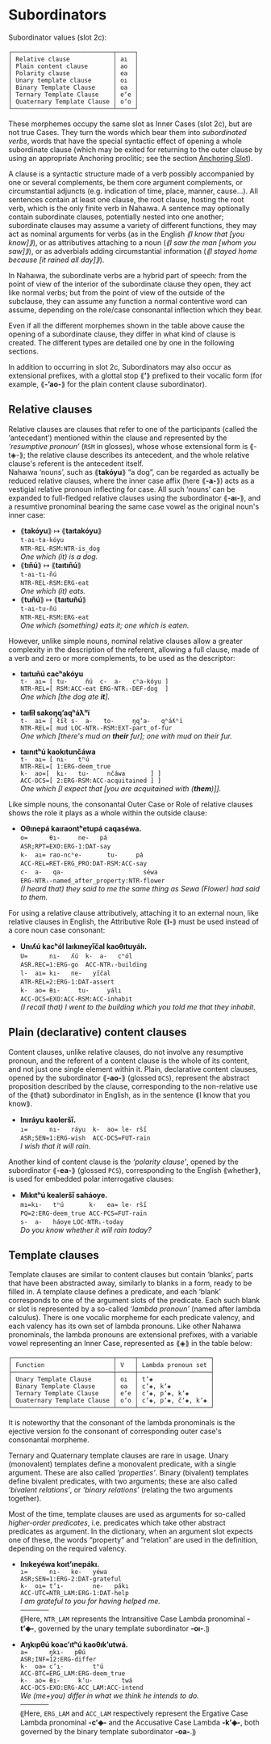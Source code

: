 # Subordinators

  
Subordinator values (slot 2c):  
```  
┌────────────────────────────┬─────┐  
│ Relative clause            │ aı  │  
│ Plain content clause       │ ao  │  
│ Polarity clause            │ ea  │  
│ Unary template clause      │ oı  │  
│ Binary Template Clause     │ oa  │  
│ Ternary Template Clause    │ eʼe │  
│ Quaternary Template Clause │ oʼo │  
└────────────────────────────┴─────┘  
```  
  
These morphemes occupy the same slot as Inner Cases (slot 2c), but are not true Cases. They turn the words which bear them into *subordinated verbs*, words that have the special syntactic effect of opening a whole subordinate clause (which may be exited for returning to the outer clause by using an appropriate Anchoring proclitic; see the section [Anchoring Slot](../anchoring-slot.md)).

A clause is a syntactic structure made of a verb possibly accompanied by one or several complements, be them core argument complements, or circumstantial adjuncts (e.g. indication of time, place, manner, cause…). All sentences contain at least one clause, the root clause, hosting the root verb, which is the only finite verb in Nahaıwa. A sentence may optionally contain subordinate clauses, potentially nested into one another; subordinate clauses may assume a variety of different functions, they may act as nominal arguments for verbs (as in the English *⟪I know that [you know]⟫*), or as attributives attaching to a noun (*⟪I saw the man [whom you saw]⟫*), or as adverbials adding circumstantial information (*⟪I stayed home because [it rained all day]⟫*).

In Nahaıwa, the subordinate verbs are a hybrid part of speech: from the point of view of the interior of the subordinate clause they open, they act like normal verbs; but from the point of view of the outside of the subclause, they can assume any function a normal contentive word can assume, depending on the role/case consonantal inflection which they bear.

Even if all the different morphemes shown in the table above cause the opening of a subordinate clause, they differ in what kind of clause is created. The different types are detailed one by one in the following sections.
 
In addition to occurring in slot 2c, Subordinators may also occur as extensional prefixes, with a glottal stop ⟪**ʼ**⟫ prefixed to their vocalic form (for example, ⟪**-ʼao-**⟫ for the plain content clause subordinator).  

## Relative clauses

Relative clauses are clauses that refer to one of the participants (called the ‘antecedant’) mentioned within the clause and represented by the *‘resumptive pronoun’* (`RSM` in glosses), whose whose extensional form is ⟪-t◈-⟫; the relative clause describes its antecedent, and the whole relative clause's referent is the antecedent itself.  
Nahaıwa ‘nouns’, such as ⟪**takóyu**⟫ “a dog”, can be regarded as actually be reduced relative clauses, where the inner case affix (here ⟪**-a-**⟫) acts as a vestigial relative pronoun inflecting for case. All such ‘nouns’ can be expanded to full-fledged relative clauses using the subordinator ⟪**-aı-**⟫, and a resumtive pronominal bearing the same case vowel as the original noun's inner case:
* ⟪**takóyu**⟫ ↦ ⟪**taıtakóyu**⟫  
  `t-aı-ta-kóyu`  
  `NTR-REL-RSM:NTR-is_dog`  
  *One which (it) is a dog.*
* ⟪**tıñú**⟫ ↦ ⟪**taıtıñú**⟫  
  `t-aı-tı-ñú`  
  `NTR-REL-RSM:ERG-eat`  
  *One which (it) eats.*
* ⟪**tuñú**⟫ ↦ ⟪**taıtuñú**⟫  
  `t-aı-tu-ñú`  
  `NTR-REL-RSM:ERG-eat`  
  *One which (something) eats it; one which is eaten.*

However, unlike simple nouns, nominal relative clauses allow a greater complexity in the description of the referent, allowing a full clause, made of a verb and zero or more complements, to be used as the descriptor:

* **taıtuñú cacʰakóyu**  
  `t-  aı= [ tu-     ñú  c-  a-   cʰa-kóyu ]`  
  `NTR-REL=[ RSM:ACC-eat ERG-NTRᵢ-DEF-dog  ]`  
  *One which [the dog ate **it**].*
  
* **taıłı̋ł sakoŋqʼaqʰáƛʰï**  
  `t-  aı= [ łı̋ł s-  a-   to-     ŋqʼa-   qʰáƛʰï`  
  `NTR-REL=[ mud LOC-NTRᵢ-RSM:EXT-part_of-fur`  
  *One which [there's mud on **their** fur]; one with mud on their fur.*  
  
* **taınıtʰú kaokıtunčáwa**  
  `t-  aı= [ nı-   tʰú`  
  `NTR-REL=[ 1:ERG-deem_true`  
  `k-  ao=[  kı-   tu-     nčáwa       ] ]`  
  `ACC-DCS=[ 2:ERG-RSM:ACC-acquitained ] ]`  
  *One which [I expect that [you are acquitained with (**them**)]].*

Like simple nouns, the consonantal Outer Case or Role of relative clauses shows the role it plays as a whole within the outside clause:

* **Oθınepá kaıraontʰetupá caqaséwa.**  
  `o=      θı-     ne-   pá`  
  `ASR;RPT=EXO:ERG-1:DAT-say`  
  `k-  aı= rao-ncʰe-       tu-     pá`  
  `ACC-REL=RET-ERG_PRO:DAT-RSM:ACC-say`  
  `c-  a-   qa-                      séwa`  
  `ERG-NTRᵢ-named_after_property:NTR-flower`  
  *(I heard that) they said to me the same thing as Sewa (Flower) had said to them.*

For using a relative clause attributively, attaching it to an external noun, like relative clauses in English, the Attributive Role ⟪**l-**⟫ must be used instead of a core noun case consonant:

* **Unıʎú kacʰól laıkıneyı̋čal kaoθıtuyálı.**  
  `U=      nı-   ʎú  k-  a-   cʰól`  
  `ASR.REC=1:ERG-go  ACC-NTRᵢ-building`  
  `l-  aı= kı-   ne-   yı̋čal`  
  `ATR-REL=2:ERG-1:DAT-assert`  
  `k-  ao= θı-     tu-     yálı`  
  `ACC-DCS=EXO:ACC-RSM:ACC-inhabit`  
  *(I recall that) I went to the building which you told me that they inhabit.*


## Plain (declarative) content clauses

Content clauses, unlike relative clauses, do not involve any resumptive pronoun, and the referent of a content clause is the whole of its content, and not just one single element within it. Plain, declarative content clauses, opened by the subordinator ⟪**-ao-**⟫ (glossed `DCS`), represent the abstract proposition described by the clause, corresponding to the non-relative use of the ⟪that⟫ subordinator in English, as in the sentence ⟪I know that you know⟫.

* **Inıráyu kaoleršı̋.**  
  `ı=      nı-   ráyu  k-  ao= le- ršı̋ `  
  `ASR;SEN=1:ERG-wish  ACC-DCS=FUT-rain`  
  *I wish that it will rain.*

Another kind of content clause is the *‘polarity clause’*, opened by the subordinator ⟪**-ea-**⟫ (glossed `PCS`), corresponding to the English ⟪whether⟫, is used for embedded polar interrogative clauses:

* **Mıkıtʰú kealeršı̋ saháoye.**  
  `mı=kı-   tʰú       k-   ea= le- ršı̋`  
  `PQ=2:ERG-deem_true ACC-PCS=FUT-rain`  
  `s-  a-   háoye`
  `LOC-NTRᵢ-today`  
  *Do you know whether it will rain today?*


## Template clauses

Template clauses are similar to content clauses but contain ‘blanks’, parts that have been abstracted away, similarly to blanks in a form, ready to be filled in. A template clause defines a predicate, and each ‘blank’ corresponds to one of the argument slots of the predicate. Each such blank or slot is represented by a so-called *‘lambda pronoun’* (named after lambda calculus). There is one vocalic morpheme for each predicate valency, and each valency has its own set of lambda pronouns. Like other Nahaıwa pronominals, the lambda pronouns are extensional prefixes, with a variable vowel representing an Inner Case, represented as ⟪◈⟫ in the table below:
  
```  
┌────────────────────────────┬─────┬────────────────────┐  
│ Function                   │ V   │ Lambda pronoun set │  
├────────────────────────────┼─────┼────────────────────┤  
│ Unary Template Clause      │ oı  │ tʼ◈                │  
│ Binary Template Clause     │ oa  │ cʼ◈, kʼ◈           │  
│ Ternary Template Clause    │ eʼe │ cʼ◈, pʼ◈, kʼ◈      │  
│ Quaternary Template Clause │ oʼo │ cʼ◈, pʼ◈, čʼ◈, kʼ◈ │  
└────────────────────────────┴─────┴────────────────────┘  
```  

It is noteworthy that the consonant of the lambda pronominals is the ejective version fo the consonant of corresponding outer case's consonantal morpheme.

Ternary and Quaternary template clauses are rare in usage. Unary (monovalent) templates define a monovalent predicate, with a single argument. These are also called *‘properties’*. Binary (bivalent) templates define bivalent predicates, with two arguments; these are also called *‘bivalent relations’*, or *‘binary relations’* (relating the two arguments together).

Most of the time, template clauses are used as arguments for so-called *higher-order predicates*, i.e. predicates which take other abstract predicates as argument. In the dictionary, when an argument slot expects one of these, the words “property” and “relation” are used in the definition, depending on the required valency.

* **Inıkeyéwa koıtʼınepákı.**  
  `ı=      nı-   ke-   yéwa`  
  `ASR;SEN=1:ERG-2:DAT-grateful`  
  `k-  oı= tʼı-        ne-   pákı`  
  `ACC-UTC=NTR_LAM:ERG-1:DAT-help`  
  *I am grateful to you for having helped me.*  
  ————  
  ⸨Here, `NTR_LAM` represents the Intransitive Case Lambda pronominal **-tʼ◈-**, governed by the unary template subordinator **-oı-**.⸩

* **Aŋkıpθú koacʼıtʰú kaoθıkʼutwá.**  
  `a=      ŋkı-   pθú   `  
  `ASR;INF=12:ERG-differ`  
  `k-  oa= cʼı-        tʰú`  
  `ACC-BTC=ERG_LAM:ERG-deem_true`  
  `k-  ao= θı-     kʼu-        twá`  
  `ACC-DCS꞊EXO:ERG-ACC_LAM:ACC-intend`  
  *We (me+you) differ in what we think he intends to do.*  
  ————  
  ⸨Here, `ERG_LAM` and `ACC_LAM` respectively represent the Ergative Case Lambda pronominal **-cʼ◈-** and the Accusative Case Lambda **-kʼ◈-**, both governed by the binary template subordinator **-oa-**.⸩

